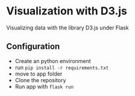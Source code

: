 # Visualization with D3.js

Visualizing data with the library D3.js under Flask

## Configuration

- Create an python environment
- run `pip install -r requirements.txt`
- move to app folder
- Clone the repository
- Run app with `flask run`